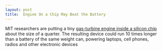 ```yaml
---
layout: post
title:  Engine On a Chip May Beat the Battery
---
```

MIT researchers are putting a tiny [gas-turbine engine inside a silicon chip](http://web.mit.edu/newsoffice/2006/microengines.html) about the size of a quarter. The resulting device could run 10 times longer than a battery of the same weight can, powering laptops, cell phones, radios and other electronic devices
